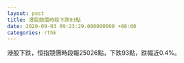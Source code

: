 ```yaml
---
layout: post
title: 港股競價時段下跌93點
date: 2020-09-03 09:23:29.000000000 +08:00
categories: rthk
---
```


港股下跌，恒指競價時段報25026點，下跌93點，跌幅近0.4%。
